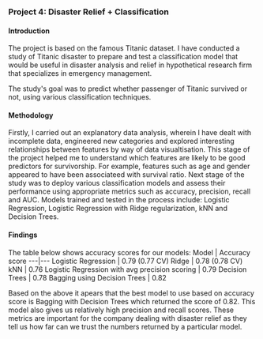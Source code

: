 ### Project 4: Disaster Relief + Classification

#### Introduction

The project is based on the famous Titanic dataset. I have conducted a study of Titanic disaster to prepare and  test a classification model that would be useful in disaster analysis and relief in hypothetical research firm that specializes in emergency management.

The study's goal was to predict whether passenger of Titanic survived or not, using various classification techniques.

#### Methodology

Firstly, I carried out an explanatory data analysis, wherein I have dealt with incomplete data, engineered new categories and explored interesting relationships between features by way of data visualtisation. This stage of the project helped me to understand which features are likely to be good predictors for survivorship. For example, features such as age and gender appeared to have been associateed with survival ratio.
Next stage of the study was to deploy various classification models and assess their performance using appropriate metrics such as accuracy, precision, recall and AUC. Models trained and tested in the process include: Logistic Regression, Logistic Regression with Ridge regularization, kNN and Decision Trees.

#### Findings

The table below shows accuracy scores for our models:
Model |	Accuracy score
---|---
Logistic Regression |	0.79 (0.77 CV)
Ridge |	0.78 (0.78 CV)
kNN |	0.76
Logistic Regression with avg precision scoring | 0.79
Decision Trees | 0.78
Bagging using Decision Trees | 0.82

Based on the above it apears that the best model to use based on accuracy score is Bagging with Decision Trees which returned the score of 0.82. This model also gives us relatively high precision and recall scores. These metrics are important for the company dealing with disaster relief as they tell us how far can we trust the numbers returned by a particular model.
